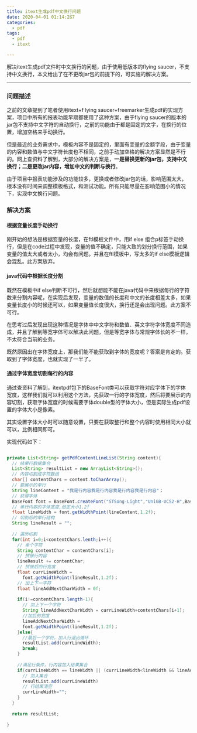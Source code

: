 ```yaml
---
title: itext生成pdf中文换行问题
date: 2020-04-01 01:14:2ß7
categories:
  - pdf
tags:
  - pdf
  - itext

---
```


解决itext生成pdf文件时中文换行的问题，由于使用低版本的flying saucer，不支持中文换行，本文给出了在不更改jar包的前提下的，可实施的解决方案。
<!-- more -->

------------

### 问题描述
 之前的文章提到了笔者使用itext+f lying saucer+freemarker生成pdf的实现方案，项目中所有的报表功能早期都使用了这种方案，由于flying saucer的版本的jar包不支持中文字符的自动换行，之前的功能由于都是固定的文字，在换行的位置，增加空格来手动换行。

但是最近的业务需求中，模板内容不是固定的，里面有变量的金额字段，由于变量的内容和数值与中文字符长度也不相同，之前手动加空格的解决方案显然是不行的。网上查资料了解到，大部分的解决方案是，**一是替换更新的jar包，支持中文换行；二是更改jar内容，增加中文的判断与换行**。

由于项目中报表功能涉及的功能较多，更换或者修改jar包的话，影响范围太大，根本没有时间来调整模板格式，和测试功能。所有只能尽量在影响范围小的情况下，实现中文换行问题。

### 解决方案

#### 根据变量长度手动换行

刚开始的想法是根据变量的长度，在ftl模板文件中，用if else 组合p标签手动换行，但是在code过程中发现，变量的值不确定，只能大致的划分换行范围，如果变量的值太大或者太小，均会有问题。并且在ftl模板中，写太多的if else模板逻辑会混乱。此方案放弃。

#### java代码中根据长度分割

既然在模板中if else判断不可行，然后就想能不能在java代码中来根据每行的字符数来分割内容呢，在实现后发现，变量的数值的长度和中文的长度相差太多，如果变量长度小的时候还可以，如果变量值长度很大，换行还是会出现问题。此方案不可行。

在思考过后发现出现这种情况是字体中中文字符和数值、英文字符字体宽度不同造成，并且了解到等宽字体可以解决此问题，但是等宽字体与常规字体长的不一样，不太符合当前的业务。

既然原因出在字体宽度上，那我们能不能获取到字体的宽度呢？答案是肯定的。获取到了字体宽度，也就实现了一半了。

#### 通过字体宽度切割每行的内容

通过查资料了解到，itextpdf包下的BaseFont类可以获取字符对应字体下的字体宽度，这样我们就可以利用这个方法，先获取一行的字体宽度，然后将要展示的内容切割，获取字体宽度的时候需要字体double型的字体大小，但是实际生成pdf设置的字体大小是像素。

其实设置字体大小时可以随意设置，只要在获取整行和整个内容时使用相同大小就可以，比例相同即可。

实现代码如下：

```java

private List<String> getPdfContentLineList(String content){
  // 结果行数据集合
  List<String> resultList = new ArrayList<String>();
  // 内容切割成字符数组
  char[] contentChars = content.toCharArray();
  // 要展示的单行
  String lineContent = "我是行内容我是行内容我是行内容我是行内容"；
  // 获得字体
  BaseFont font = BaseFont.createFont("STSong-Light","UniGB-UCS2-H",BaseFont.EMBEDDED);
  // 单行内容的字体宽度,给定大小1.2f
  float lineWidth = font.getWidthPoint(lineContent,1.2f);
  // 切割后的单行结构
  String lineResult = "";
  
  // 遍历切割
  for(int i=0;i<contentChars.lenth;i++){
    // 单个字符
    String contentChar = contentChars[i];
    // 拼接行内容
    lineResult += contentChar;
    // 拼接后的行宽度
    float currLineWidth = 
      font.getWidthPoint(lineResult,1.2f)；
    // 加上下一字符  
    float lineAddNextCharWidth = 0f;  
      
    if(i!=contentChars.length-1){
      // 加上下一个字符
      String lineAddNextCharWidth = currLineWidth+contentChars[i+1];
      //加后的宽度
      lineAddNextCharWidth = 
      font.getWidthPoint(lineResult,1.2f)；
    }else{
      //最后一个字符，加入行退出循环
      resultList.add(currLineWidth);
      break;
    }
    
    //满足行条件，行内容加入结果集合
    if(currLineWidth == lineWidth || (currLineWidth<lineWidth && lineAddNextCharWidth>lineWidth ){
      // 加入集合
      resultList.add(currLineWidth)
      // 行结果清空
      currLineWidth="";
    } 
  }
  
  return resultList;
    
}

```

